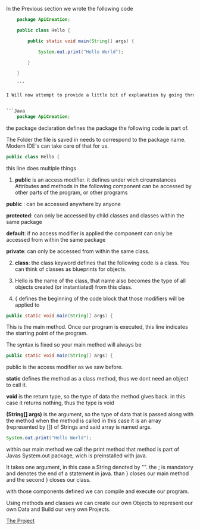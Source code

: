 In the Previous section we wrote the following code

```` java
    package ApiCreation;

    public class Hello {

        public static void main(String[] args) {

            System.out.print("Hello World");

        }

    }
    
    ```

I Will now attempt to provide a little bit of explanation by going through that code line by line.


```Java
    package ApiCreation;
````

the package declaration defines the package the following code is part of.

The Folder the file is saved in needs to correspond to the package name. Modern IDE's can take care of that for us.

``` java
public class Hello {
```

this line does multiple things
1. **public** is an access modifier. it defines under wich circumstances Attributes and methods in the following component can be accessed by other parts of the program, or other programs

**public** : can be accessed anywhere by anyone

**protected**: can only be accessed by child classes and classes within the same package

**default**: if no access modifier is applied the component can only be accessed from within the same package

**private**: can only be accessed from within the same class.

2.  **class**: the class keyword defines that the following code is a class. You can think of classes as blueprints for objects.

3.  Hello is the name of the class, that name also becomes the type of all objects created (or instantiated) from this class.

4.  { defines the beginning of the code block that those modifiers will be applied to

``` java
public static void main(String[] args) {
```

This is the main method.
Once our program is executed, this line indicates the starting point of the program.

The syntax is fixed so your main method will always be

``` java
public static void main(String[] args) {
```

public is the access modifier as we saw before.

**static** defines the method as a class method, thus we dont need an object to call it.

**void** is the return type, so the type of data the method gives back. in this case it returns nothing, thus the type is void

**(String\[\] args)** is the argument, so the type of data that is passed along with the method when the method is called
in this case it is an array (represented by \[\]) of Strings and said array is named args.

``` java
System.out.print("Hello World");
```

within our main method we call the print method
that method is part of Javas System.out package, wich is preinstalled with java.

It takes one argument, in this case a String denoted by "".
the ; is mandatory and denotes the end of a statement in java.
than } closes our main method
and the second } closes our class.

with those components defined we can compile and execute our program.

Using methods and classes we can create our own Objects to represent our own Data and Build our very own Projects.

[The Project](https://github.com/TripsJ/Spring-API-Workshop-1/blob/main/The%20Project.md)
